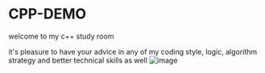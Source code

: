 # CPP-DEMO

welcome to my c++ study room

it's pleasure to have your advice in any of my coding style, logic, algorithm strategy and better technical skills as well
![image](https://user-images.githubusercontent.com/88369201/151703000-87c9ad11-f48f-4c3a-a571-fd696d432ef1.png)
